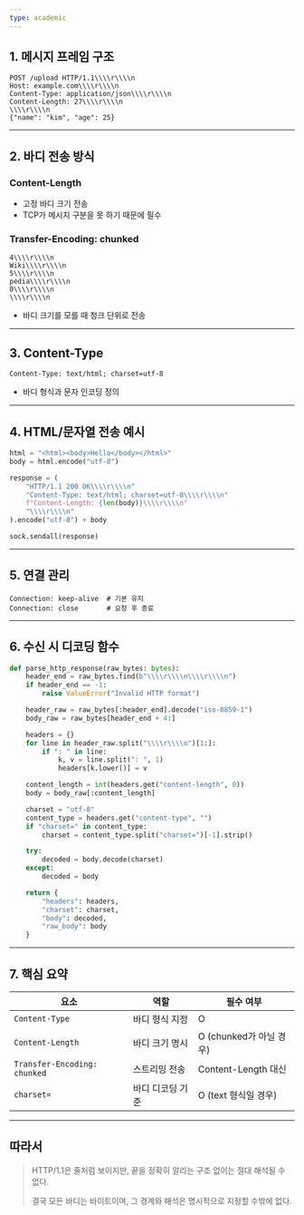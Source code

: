 ```yaml
---
type: academic
---
```

## 1. 메시지 프레임 구조

```
POST /upload HTTP/1.1\\\\r\\\\n
Host: example.com\\\\r\\\\n
Content-Type: application/json\\\\r\\\\n
Content-Length: 27\\\\r\\\\n
\\\\r\\\\n
{"name": "kim", "age": 25}

```

---

## 2. 바디 전송 방식

### Content-Length

- 고정 바디 크기 전송
- TCP가 메시지 구분을 못 하기 때문에 필수

### Transfer-Encoding: chunked

```
4\\\\r\\\\n
Wiki\\\\r\\\\n
5\\\\r\\\\n
pedia\\\\r\\\\n
0\\\\r\\\\n
\\\\r\\\\n

```

- 바디 크기를 모를 때 청크 단위로 전송

---

## 3. Content-Type

```
Content-Type: text/html; charset=utf-8

```

- 바디 형식과 문자 인코딩 정의

---

## 4. HTML/문자열 전송 예시

```python
html = "<html><body>Hello</body></html>"
body = html.encode("utf-8")

response = (
    "HTTP/1.1 200 OK\\\\r\\\\n"
    "Content-Type: text/html; charset=utf-8\\\\r\\\\n"
    f"Content-Length: {len(body)}\\\\r\\\\n"
    "\\\\r\\\\n"
).encode("utf-8") + body

sock.sendall(response)

```

---

## 5. 연결 관리

```
Connection: keep-alive  # 기본 유지
Connection: close       # 요청 후 종료

```

---

## 6. 수신 시 디코딩 함수

```python
def parse_http_response(raw_bytes: bytes):
    header_end = raw_bytes.find(b"\\\\r\\\\n\\\\r\\\\n")
    if header_end == -1:
        raise ValueError("Invalid HTTP format")

    header_raw = raw_bytes[:header_end].decode("iso-8859-1")
    body_raw = raw_bytes[header_end + 4:]

    headers = {}
    for line in header_raw.split("\\\\r\\\\n")[1:]:
        if ": " in line:
            k, v = line.split(": ", 1)
            headers[k.lower()] = v

    content_length = int(headers.get("content-length", 0))
    body = body_raw[:content_length]

    charset = "utf-8"
    content_type = headers.get("content-type", "")
    if "charset=" in content_type:
        charset = content_type.split("charset=")[-1].strip()

    try:
        decoded = body.decode(charset)
    except:
        decoded = body

    return {
        "headers": headers,
        "charset": charset,
        "body": decoded,
        "raw_body": body
    }

```

---

## 7. 핵심 요약

|요소|역할|필수 여부|
|---|---|---|
|`Content-Type`|바디 형식 지정|O|
|`Content-Length`|바디 크기 명시|O (chunked가 아닐 경우)|
|`Transfer-Encoding: chunked`|스트리밍 전송|Content-Length 대신|
|`charset=`|바디 디코딩 기준|O (text 형식일 경우)|

---

## 따라서

> HTTP/1.1은 줄처럼 보이지만, 끝을 정확히 알리는 구조 없이는 절대 해석될 수 없다.
> 
> 결국 모든 바디는 바이트이며, 그 경계와 해석은 명시적으로 지정할 수밖에 없다.